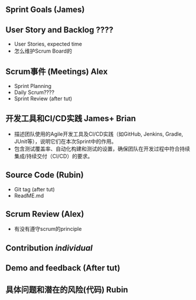 
## Sprint Goals (James)

## User Story and Backlog ????
- User Stories, expected time
- 怎么维护Scrum Board的
## Scrum事件 (Meetings) Alex
- Sprint Planning
- Daily Scrum????
- Sprint Review (after tut)
## **开发工具和CI/CD实践** James+ Brian

- 描述团队使用的Agile开发工具及CI/CD实践（如GitHub, Jenkins, Gradle, JUnit等），说明它们在本次Sprint中的作用。
- 包含测试覆盖率、自动化构建和测试的设置，确保团队在开发过程中符合持续集成/持续交付（CI/CD）的要求。
## Source Code (Rubin)
- Git tag (after tut)
- ReadME.md 
## Scrum Review (Alex)
- 有没有遵守scrum的principle
## Contribution *individual*

## Demo and feedback (After tut)

## 具体问题和潜在的风险(代码) Rubin

